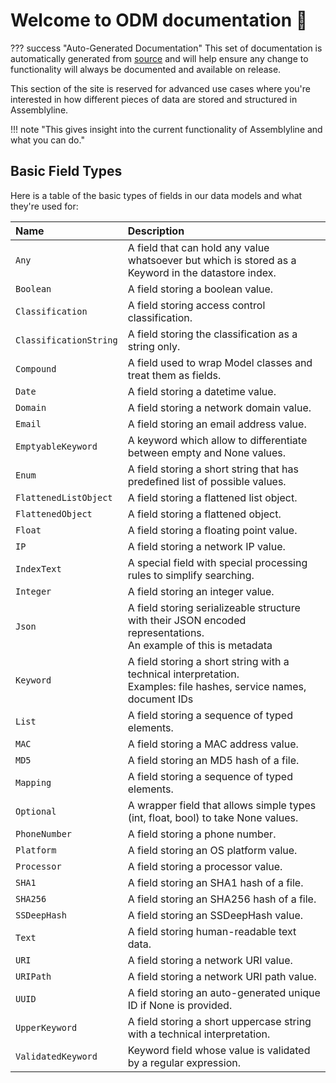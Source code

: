 # Welcome to ODM documentation 📝

??? success "Auto-Generated Documentation"
    This set of documentation is automatically generated from
    [source](https://github.com/CybercentreCanada/assemblyline-base/tree/master/assemblyline/odm)
    and will help ensure any change to functionality will always be documented and available on release.

This section of the site is reserved for advanced use cases where you're interested in how different pieces of data are
stored and structured in Assemblyline.

!!! note "This gives insight into the current functionality of Assemblyline and what you can do."


## Basic Field Types
Here is a table of the basic types of fields in our data models and what they're used for:

|Name|Description|
|:---|:----------|
| `Any` | A field that can hold any value whatsoever but which is stored as a Keyword in the datastore index. |
| `Boolean` | A field storing a boolean value. |
| `Classification` | A field storing access control classification. |
| `ClassificationString` | A field storing the classification as a string only. |
| `Compound` | A field used to wrap Model classes and treat them as fields. |
| `Date` | A field storing a datetime value. |
| `Domain` | A field storing a network domain value. |
| `Email` | A field storing an email address value. |
| `EmptyableKeyword` | A keyword which allow to differentiate between empty and None values. |
| `Enum` | A field storing a short string that has predefined list of possible values. |
| `FlattenedListObject` | A field storing a flattened list object. |
| `FlattenedObject` | A field storing a flattened object. |
| `Float` | A field storing a floating point value. |
| `IP` | A field storing a network IP value. |
| `IndexText` | A special field with special processing rules to simplify searching. |
| `Integer` | A field storing an integer value. |
| `Json` | A field storing serializeable structure with their JSON encoded representations.<br>An example of this is metadata |
| `Keyword` | A field storing a short string with a technical interpretation.<br>Examples: file hashes, service names, document IDs |
| `List` | A field storing a sequence of typed elements. |
| `MAC` | A field storing a MAC address value. |
| `MD5` | A field storing an MD5 hash of a file. |
| `Mapping` | A field storing a sequence of typed elements. |
| `Optional` | A wrapper field that allows simple types (int, float, bool) to take None values. |
| `PhoneNumber` | A field storing a phone number. |
| `Platform` | A field storing an OS platform value. |
| `Processor` | A field storing a processor value. |
| `SHA1` | A field storing an SHA1 hash of a file. |
| `SHA256` | A field storing an SHA256 hash of a file. |
| `SSDeepHash` | A field storing an SSDeepHash value. |
| `Text` | A field storing human-readable text data. |
| `URI` | A field storing a network URI value. |
| `URIPath` | A field storing a network URI path value. |
| `UUID` | A field storing an auto-generated unique ID if None is provided. |
| `UpperKeyword` | A field storing a short uppercase string with a technical interpretation. |
| `ValidatedKeyword` | Keyword field whose value is validated by a regular expression. |
